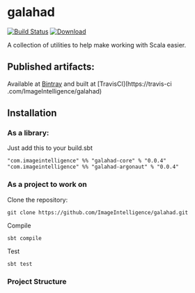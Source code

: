 # galahad

[![Build Status](https://travis-ci.org/ImageIntelligence/galahad.svg?branch=master)](https://travis-ci.org/ImageIntelligence/galahad)<Paste>
[ ![Download](https://api.bintray.com/packages/imageintelligence/maven/galahad-core/images/download.svg) ](https://bintray.com/imageintelligence/maven/galahad-core/_latestVersion)

A collection of utilities to help make working with Scala easier.

## Published artifacts:

Available at [Bintray](https://bintray.com/imageintelligence/maven) and built at [TravisCI](https://travis-ci
.com/ImageIntelligence/galahad)

## Installation

### As a library:

Just add this to your build.sbt

```
"com.imageintelligence" %% "galahad-core" % "0.0.4"
"com.imageintelligence" %% "galahad-argonaut" % "0.0.4"
```

### As a project to work on

Clone the repository:

```
git clone https://github.com/ImageIntelligence/galahad.git
```

Compile

```
sbt compile
```

Test

```
sbt test
```

### Project Structure


